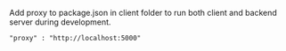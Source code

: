 Add proxy to package.json in client folder to run both client and backend server during development.

    "proxy" : "http://localhost:5000"
    
